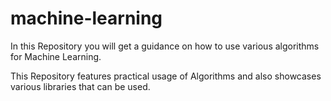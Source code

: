 # machine-learning

In this Repository you will get a guidance on how to use various algorithms for Machine Learning.

This Repository features practical usage of Algorithms and also showcases various libraries that can be used.
